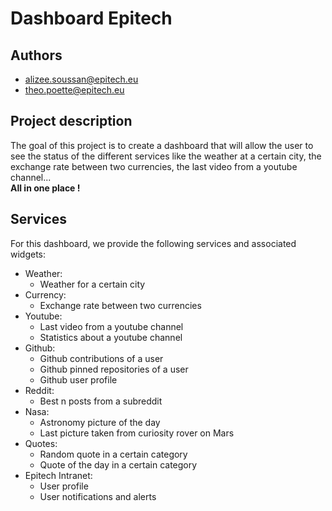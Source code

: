 # **Dashboard Epitech**

## **Authors**

- alizee.soussan@epitech.eu
- theo.poette@epitech.eu

## **Project description**

The goal of this project is to create a dashboard that will allow the user to see the status of the different services like the weather at a certain city, the exchange rate between two currencies, the last video from a youtube channel...  
**All in one place !**

## **Services**

For this dashboard, we provide the following services and associated widgets:
- Weather:
  - Weather for a certain city
- Currency:
  - Exchange rate between two currencies
- Youtube:
  - Last video from a youtube channel
  - Statistics about a youtube channel
- Github:
  - Github contributions of a user
  - Github pinned repositories of a user
  - Github user profile
- Reddit:
  - Best n posts from a subreddit
- Nasa:
  - Astronomy picture of the day
  - Last picture taken from curiosity rover on Mars
- Quotes:
  - Random quote in a certain category
  - Quote of the day in a certain category
- Epitech Intranet:
  - User profile
  - User notifications and alerts
